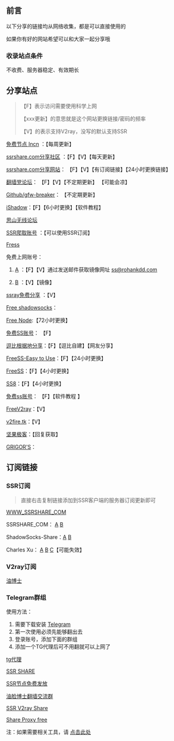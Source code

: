 ## 前言

以下分享的链接均从网络收集，都是可以直接使用的

如果你有好的网站希望可以和大家一起分享哦

### 收录站点条件

不收费、服务器稳定、有效期长



## 分享站点

> 【F】表示访问需要使用科学上网
>
> 【xxx更新】的意思就是这个网站更换链接/密码的频率
>
> 【V】的表示支持V2ray，没写的默认支持SSR

[免费节点 Incn](https://lncn.org/) ：【每周更新】

[ssrshare.com分享社区](https://www.ssrshare.com/forums/ssr-socks-v2ray.2/) ：【F】【V】【每天更新】

[ssrshare.com分享网站](https://www.ssrtool.com/tool/free_ssr)： 【F】【V】【有订阅链接】【24小时更换链接】

[翻墙党论坛](https://fanqiangdang.com/)： 【F】【V】【不定期更新】 【可能会凉】

[Github/gfw-breaker](https://github.com/gfw-breaker/ssr-accounts)： 【不定期更新】

[iShadow](https://us.ishadowx.net/)：【F】【6小时更换】【软件教程】

[思山无线论坛](http://www.right.com.cn/forum/forum-159-1.html)

[SSR爬取账号](http://ss.pythonic.life/) ：【可以使用SSR订阅】

[Fress](https://io.freess.org/)

免费上网账号：	

1. [A](https://free-ss.site/)  ：【F】【V】通过发送邮件获取镜像网址 ss@rohankdd.com 

2. [B](https://free-ss.tw)  ：【V】【镜像】

[ssray免费分享](https://ssray.club/) ：【V】

[Free shadowsocks](https://free.gyteng.com/)：

[Free Node](http://cacss.me/):【72小时更换】

[免费SS账号](https://ssr.tips/46.html#respond)： 【F】

[逗比根据地分享](https://doub.io/sszhfx/)：【F】【逗比自建】【网友分享】

[FreeSS-Easy to Use](https://ss.freess.org/)：【F】【24小时更换】

[FreeSS](https://io.freess.today/)：【F】【4小时更换】

[SS8](https://get.ss8.fun/)：【F】【4小时更换】

[免费ss账号](https://free.yitianjianss.com/)： 【F】【软件教程 】

[FreeV2ray](https://get.freev2ray.com/)：【V】

[v2fire.tk](https://v2fire.tk/)：【V】

[坚果极客](https://www.nutgeek.com/ssshadowsocks/)：【回复获取】

[GRIGOR'S](https://gdmi.weebly.com/3118523398online.html)：



## 订阅链接

### SSR订阅

> 直接右击复制链接添加到SSR客户端的服务器订阅更新即可

[WWW_SSRSHARE_COM](https://raw.githubusercontent.com/ImLaoD/sub/master/ssrshare.com)

SSRSHARE_COM： [A](https://ssrshare.xyz/freessr) [B](https://yzzz.ml/freessr)

ShadowSocks-Share：[A](https://share-shadowsocksr.herokuapp.com/subscribe?valid=1)  [B](https://shadowsocks-share.herokuapp.com/subscribe?valid=1)

Charles Xu：	[A](https://ourssr.herokuapp.com/subscribe) [B](https://eyyy.herokuapp.com/subscribe) [C](https://shadowsocksshare.herokuapp.com/subscribe)【可能失效】



### V2ray订阅

[油博士](https://fucktiyanqun.netlify.com/)


### Telegram群组

使用方法：

1. 需要下载安装 [Telegram](https://telegram.org/)
2. 第一次使用必须先能够翻出去
3. 登录账号，添加下面的群组
4. 添加一个TG代理后可不用翻就可以上网了

[tg代理](https://t.me/socks5list)

[SSR SHARE](https://t.me/gyjclub)

[SSR节点免费发放](https://t.me/SSRlist)

[油脸博士翻墙交流群](https://t.me/youlianboshi_group)

[SSR V2ray Share](https://t.me/freeshadowsock)

[Share Proxy free](https://t.me/shareproxyfree)

注：如果需要相关工具，请 [点击此处](https://github.com/it-andy-hou/fq)
